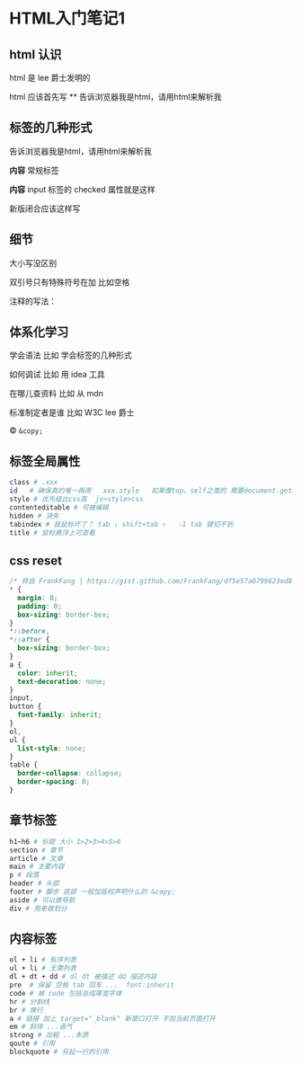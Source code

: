 # HTML入门笔记1

## html 认识

html 是 lee 爵士发明的

html 应该首先写 <!DOCTYPE html>** 告诉浏览器我是html，请用html来解析我

## 标签的几种形式

**<!DOCTYPE html>** 告诉浏览器我是html，请用html来解析我

**<tag attr=value>内容</tag>** 常规标签

**<tag  attr>内容</tag>**  input 标签的 checked 属性就是这样

**<tar attr=value>**   新版闭合应该这样写

## 细节

大小写没区别

双引号只有特殊符号在加 比如空格

注释的写法：<!--我是注释-->

## 体系化学习

学会语法  比如 学会标签的几种形式

如何调试  比如 用 idea 工具

在哪儿查资料   比如 从 mdn

标准制定者是谁 比如 W3C lee 爵士

&copy;  `&copy;  `

## 标签全局属性
```bash
class # .xxx
id   # 确保真的唯一再用   xxx.style   如果像top，self之类的 需要document.getElementById('xxx')
style # 优先级比css高  js>style>css
contenteditable # 可被编辑
hidden # 消失
tabindex # 我鼠标坏了？ tab ↓ shift+tab ↑   -1 tab 键切不到
title # 鼠标悬浮上可查看
```

## css reset

```css
/* 转自 FrankFang | https://gist.github.com/FrankFang/df5e57a0799823ed89a960a642b3a1e2 */
* {
  margin: 0;
  padding: 0;
  box-sizing: border-box;
}
*::before,
*::after {
  box-sizing: border-box;
}
a {
  color: inherit;
  text-decoration: none;
}
input,
button {
  font-family: inherit;
}
ol,
ul {
  list-style: none;
}
table {
  border-collapse: collapse;
  border-spacing: 0;
}
```

## 章节标签

```bash
h1~h6 # 标题 大小 1>2>3>4>5>6
section # 章节
article # 文章
main # 主要内容
p # 段落
header # 头部
footer # 脚步 底部 一般加版权声明什么的 &copy;
aside # 可以做导航
div # 用来做划分
```



## 内容标签

```bash
ol + li # 有序列表
ul + li # 无需列表
dl + dt + dd # dl dt 被描述 dd 描述内容
pre  # 保留 空格 tab 回车 ...  font:inherit
code # 被 code 包括会成等宽字体
hr # 分割线
br # 换行
a # 链接 加上 target="_blank" 新窗口打开 不加当前页面打开
em # 斜体 ...语气
strong # 加粗 ...本质
qoute # 引用
blockquote # 另起一行的引用
```

